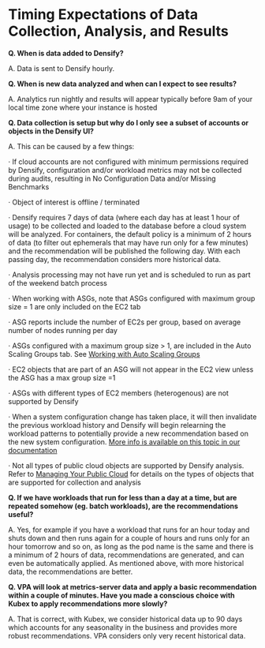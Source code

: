 # Timing Expectations of Data Collection, Analysis, and Results

**Q. When is data added to Densify?**

A.  Data is sent to Densify hourly. &#x20;

**Q. When is new data analyzed and when can I expect to see results?**

A. Analytics run nightly and results will appear typically before 9am of your local time zone where your instance is hosted

**Q.  Data collection is setup but why do I only see a subset of accounts or objects in the Densify UI?**

A.   This can be caused by a few things:

·        If cloud accounts are not configured with minimum permissions required by Densify, configuration and/or workload metrics may not be collected during audits, resulting in No Configuration Data and/or Missing Benchmarks

·        Object of interest is offline / terminated

·       Densify requires 7 days of data (where each day has at least 1 hour of usage) to be collected and loaded to the database before a cloud system will be analyzed.  For containers, the default policy is a minimum of 2 hours of data (to filter out ephemerals that may have run only for a few minutes) and the recommendation will be published the following day. With each passing day, the recommendation considers more historical data.

·        Analysis processing may not have run yet and is scheduled to run as part of the weekend batch process

·        When working with ASGs, note that ASGs configured with maximum group size = 1 are only included on the EC2 tab

·        ASG reports include the number of EC2s per group, based on average number of nodes running per day

·        ASGs configured with a maximum group size > 1, are included in the Auto Scaling Groups tab. See [Working with Auto Scaling Groups](https://www.densify.com/docs/WebHelp_Densify_Cloud/Content/Densify_Com/Working_with_ASGs.htm)

·        EC2 objects that are part of an ASG will not appear in the EC2 view unless the ASG has a max group size =1

·        ASGs with different types of EC2 members (heterogenous) are not supported by Densify

·        When a system configuration change has taken place, it will then invalidate the previous workload history and Densify will begin relearning the workload patterns to potentially provide a new recommendation based on the new system configuration.   [More info is available on this topic in our documentation](https://www.densify.com/docs/WebHelp_Densify_Cloud/Content/Densify_Com/Reviewing_Cloud_Recommendations.htm)

·        Not all types of public cloud objects are supported by Densify analysis. Refer to [Managing Your Public Cloud](https://www.densify.com/docs/WebHelp_Densify_Cloud/Content/Densify_Com/Managing_Your_Public_Cloud.htm) for details on the types of objects that are supported for collection and analysis

**Q. If we have workloads that run for less than a day at a time, but are repeated somehow (eg. batch workloads), are the recommendations useful?**

A. Yes, for example if you have a workload that runs for an hour today and shuts down and then runs again for a couple of hours and runs only for an hour tomorrow and so on, as long as the pod name is the same and there is a minimum of 2 hours of data, recommendations are generated, and can even be automatically applied. As mentioned above, with more historical data, the recommendations are better.

**Q. VPA will look at metrics-server data and apply a basic recommendation within a couple of minutes. Have you made a conscious choice with Kubex to apply recommendations more slowly?**&#x20;

A. That is correct, with Kubex, we consider historical data up to 90 days which accounts for any seasonality in the business and provides more robust recommendations. VPA considers only very recent historical data.
